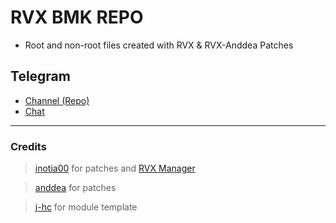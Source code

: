 # RVX BMK REPO
- Root and non-root files created with RVX & RVX-Anddea Patches

## Telegram
- [Channel (Repo)](https://t.me/rvx_bmk_repo)
- [Chat](https://t.me/rvx_bmk_chat)
---
### Credits
> [inotia00](https://github.com/inotia00/revanced-patches) for patches and [RVX Manager](https://github.com/inotia00/revanced-manager)

> [anddea](https://github.com/anddea/revanced-patches) for patches

> [j-hc](https://github.com/j-hc/revanced-magisk-module) for module template